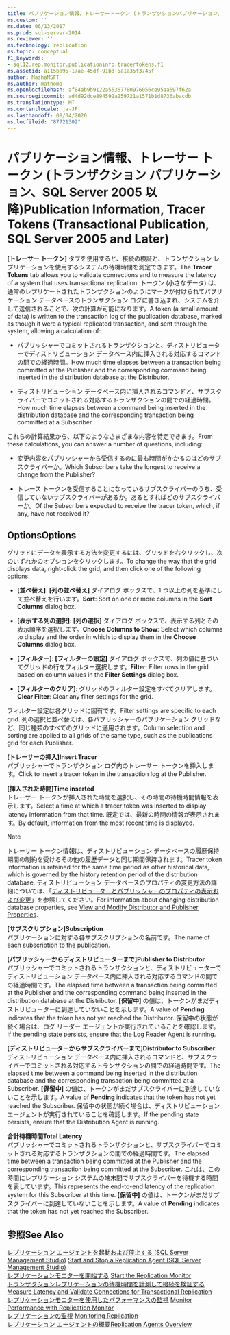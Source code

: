 ```yaml
---
title: パブリケーション情報、トレーサートークン (トランザクションパブリケーション、SQL Server 2005 以降) |Microsoft Docs
ms.custom: ''
ms.date: 06/13/2017
ms.prod: sql-server-2014
ms.reviewer: ''
ms.technology: replication
ms.topic: conceptual
f1_keywords:
- sql12.rep.monitor.publicationinfo.tracertokens.f1
ms.assetid: a115ba95-17ae-45df-91bd-5a1a35f3745f
author: MashaMSFT
ms.author: mathoma
ms.openlocfilehash: af84ab9b9122a55367780976056ce95aa597f62a
ms.sourcegitcommit: ad4d92dce894592a259721a1571b1d8736abacdb
ms.translationtype: MT
ms.contentlocale: ja-JP
ms.lasthandoff: 08/04/2020
ms.locfileid: "87721302"
---
```

# <a name="publication-information-tracer-tokens-transactional-publication-sql-server-2005-and-later"></a><span data-ttu-id="c166a-102">パブリケーション情報、トレーサー トークン (トランザクション パブリケーション、SQL Server 2005 以降)</span><span class="sxs-lookup"><span data-stu-id="c166a-102">Publication Information, Tracer Tokens (Transactional Publication, SQL Server 2005 and Later)</span></span>
  <span data-ttu-id="c166a-103">**[トレーサー トークン]** タブを使用すると、接続の検証と、トランザクション レプリケーションを使用するシステムの待機時間を測定できます。</span><span class="sxs-lookup"><span data-stu-id="c166a-103">The **Tracer Tokens** tab allows you to validate connections and to measure the latency of a system that uses transactional replication.</span></span> <span data-ttu-id="c166a-104">トークン (小さなデータ) は、通常のレプリケートされたトランザクションのようにマークが付けられてパブリケーション データベースのトランザクション ログに書き込まれ、システムを介して送信されることで、次の計算が可能になります。</span><span class="sxs-lookup"><span data-stu-id="c166a-104">A token (a small amount of data) is written to the transaction log of the publication database, marked as though it were a typical replicated transaction, and sent through the system, allowing a calculation of:</span></span>  
  
-   <span data-ttu-id="c166a-105">パブリッシャーでコミットされるトランザクションと、ディストリビューターでディストリビューション データベース内に挿入される対応するコマンドの間での経過時間。</span><span class="sxs-lookup"><span data-stu-id="c166a-105">How much time elapses between a transaction being committed at the Publisher and the corresponding command being inserted in the distribution database at the Distributor.</span></span>  
  
-   <span data-ttu-id="c166a-106">ディストリビューション データベース内に挿入されるコマンドと、サブスクライバーでコミットされる対応するトランザクションの間での経過時間。</span><span class="sxs-lookup"><span data-stu-id="c166a-106">How much time elapses between a command being inserted in the distribution database and the corresponding transaction being committed at a Subscriber.</span></span>  
  
 <span data-ttu-id="c166a-107">これらの計算結果から、以下のようなさまざまな内容を特定できます。</span><span class="sxs-lookup"><span data-stu-id="c166a-107">From these calculations, you can answer a number of questions, including:</span></span>  
  
-   <span data-ttu-id="c166a-108">変更内容をパブリッシャーから受信するのに最も時間がかかるのはどのサブスクライバーか。</span><span class="sxs-lookup"><span data-stu-id="c166a-108">Which Subscribers take the longest to receive a change from the Publisher?</span></span>  
  
-   <span data-ttu-id="c166a-109">トレース トークンを受信することになっているサブスクライバーのうち、受信していないサブスクライバーがあるか。あるとすればどのサブスクライバーか。</span><span class="sxs-lookup"><span data-stu-id="c166a-109">Of the Subscribers expected to receive the tracer token, which, if any, have not received it?</span></span>  
  
## <a name="options"></a><span data-ttu-id="c166a-110">Options</span><span class="sxs-lookup"><span data-stu-id="c166a-110">Options</span></span>  
 <span data-ttu-id="c166a-111">グリッドにデータを表示する方法を変更するには、グリッドを右クリックし、次のいずれかのオプションをクリックします。</span><span class="sxs-lookup"><span data-stu-id="c166a-111">To change the way that the grid displays data, right-click the grid, and then click one of the following options:</span></span>  
  
-   <span data-ttu-id="c166a-112">**[並べ替え]**: **[列の並べ替え]** ダイアログ ボックスで、1 つ以上の列を基準にして並べ替えを行います。</span><span class="sxs-lookup"><span data-stu-id="c166a-112">**Sort**: Sort on one or more columns in the **Sort Columns** dialog box.</span></span>  
  
-   <span data-ttu-id="c166a-113">**[表示する列の選択]**: **[列の選択]** ダイアログ ボックスで、表示する列とその表示順序を選択します。</span><span class="sxs-lookup"><span data-stu-id="c166a-113">**Choose Columns to Show**: Select which columns to display and the order in which to display them in the **Choose Columns** dialog box.</span></span>  
  
-   <span data-ttu-id="c166a-114">**[フィルター]**: **[フィルターの設定]** ダイアログ ボックスで、列の値に基づいてグリッドの行をフィルター選択します。</span><span class="sxs-lookup"><span data-stu-id="c166a-114">**Filter**: Filter rows in the grid based on column values in the **Filter Settings** dialog box.</span></span>  
  
-   <span data-ttu-id="c166a-115">**[フィルターのクリア]**: グリッドのフィルター設定をすべてクリアします。</span><span class="sxs-lookup"><span data-stu-id="c166a-115">**Clear Filter**: Clear any filter settings for the grid.</span></span>  
  
 <span data-ttu-id="c166a-116">フィルター設定は各グリッドに固有です。</span><span class="sxs-lookup"><span data-stu-id="c166a-116">Filter settings are specific to each grid.</span></span> <span data-ttu-id="c166a-117">列の選択と並べ替えは、各パブリッシャーのパブリケーション グリッドなど、同じ種類のすべてのグリッドに適用されます。</span><span class="sxs-lookup"><span data-stu-id="c166a-117">Column selection and sorting are applied to all grids of the same type, such as the publications grid for each Publisher.</span></span>  
  
 <span data-ttu-id="c166a-118">**[トレーサーの挿入]**</span><span class="sxs-lookup"><span data-stu-id="c166a-118">**Insert Tracer**</span></span>  
 <span data-ttu-id="c166a-119">パブリッシャーでトランザクション ログ内のトレーサー トークンを挿入します。</span><span class="sxs-lookup"><span data-stu-id="c166a-119">Click to insert a tracer token in the transaction log at the Publisher.</span></span>  
  
 <span data-ttu-id="c166a-120">**[挿入された時間]**</span><span class="sxs-lookup"><span data-stu-id="c166a-120">**Time inserted**</span></span>  
 <span data-ttu-id="c166a-121">トレーサー トークンが挿入された時間を選択し、その時間の待機時間情報を表示します。</span><span class="sxs-lookup"><span data-stu-id="c166a-121">Select a time at which a tracer token was inserted to display latency information from that time.</span></span> <span data-ttu-id="c166a-122">既定では、最新の時間の情報が表示されます。</span><span class="sxs-lookup"><span data-stu-id="c166a-122">By default, information from the most recent time is displayed.</span></span>  
  
> [!NOTE]  
>  <span data-ttu-id="c166a-123">トレーサー トークン情報は、ディストリビューション データベースの履歴保持期間の制約を受けるその他の履歴データと同じ期間保持されます。</span><span class="sxs-lookup"><span data-stu-id="c166a-123">Tracer token information is retained for the same time period as other historical data, which is governed by the history retention period of the distribution database.</span></span> <span data-ttu-id="c166a-124">ディストリビューション データベースのプロパティの変更方法の詳細については、「[ディストリビューターとパブリッシャーのプロパティの表示および変更](view-and-modify-distributor-and-publisher-properties.md)」を参照してください。</span><span class="sxs-lookup"><span data-stu-id="c166a-124">For information about changing distribution database properties, see [View and Modify Distributor and Publisher Properties](view-and-modify-distributor-and-publisher-properties.md).</span></span>  
  
 <span data-ttu-id="c166a-125">**[サブスクリプション]**</span><span class="sxs-lookup"><span data-stu-id="c166a-125">**Subscription**</span></span>  
 <span data-ttu-id="c166a-126">パブリケーションに対する各サブスクリプションの名前です。</span><span class="sxs-lookup"><span data-stu-id="c166a-126">The name of each subscription to the publication.</span></span>  
  
 <span data-ttu-id="c166a-127">**[パブリッシャーからディストリビューターまで]**</span><span class="sxs-lookup"><span data-stu-id="c166a-127">**Publisher to Distributor**</span></span>  
 <span data-ttu-id="c166a-128">パブリッシャーでコミットされるトランザクションと、ディストリビューターでディストリビューション データベース内に挿入される対応するコマンドの間での経過時間です。</span><span class="sxs-lookup"><span data-stu-id="c166a-128">The elapsed time between a transaction being committed at the Publisher and the corresponding command being inserted in the distribution database at the Distributor.</span></span> <span data-ttu-id="c166a-129">**[保留中]** の値は、トークンがまだディストリビューターに到達していないことを示します。</span><span class="sxs-lookup"><span data-stu-id="c166a-129">A value of **Pending** indicates that the token has not yet reached the Distributor.</span></span> <span data-ttu-id="c166a-130">保留中の状態が続く場合は、ログ リーダー エージェントが実行されていることを確認します。</span><span class="sxs-lookup"><span data-stu-id="c166a-130">If the pending state persists, ensure that the Log Reader Agent is running.</span></span>  
  
 <span data-ttu-id="c166a-131">**[ディストリビューターからサブスクライバーまで]**</span><span class="sxs-lookup"><span data-stu-id="c166a-131">**Distributor to Subscriber**</span></span>  
 <span data-ttu-id="c166a-132">ディストリビューション データベース内に挿入されるコマンドと、サブスクライバーでコミットされる対応するトランザクションの間での経過時間です。</span><span class="sxs-lookup"><span data-stu-id="c166a-132">The elapsed time between a command being inserted in the distribution database and the corresponding transaction being committed at a Subscriber.</span></span> <span data-ttu-id="c166a-133">**[保留中]** の値は、トークンがまだサブスクライバーに到達していないことを示します。</span><span class="sxs-lookup"><span data-stu-id="c166a-133">A value of **Pending** indicates that the token has not yet reached the Subscriber.</span></span> <span data-ttu-id="c166a-134">保留中の状態が続く場合は、ディストリビューション エージェントが実行されていることを確認します。</span><span class="sxs-lookup"><span data-stu-id="c166a-134">If the pending state persists, ensure that the Distribution Agent is running.</span></span>  
  
 <span data-ttu-id="c166a-135">**合計待機時間**</span><span class="sxs-lookup"><span data-stu-id="c166a-135">**Total Latency**</span></span>  
 <span data-ttu-id="c166a-136">パブリッシャーでコミットされるトランザクションと、サブスクライバーでコミットされる対応するトランザクションの間での経過時間です。</span><span class="sxs-lookup"><span data-stu-id="c166a-136">The elapsed time between a transaction being committed at the Publisher and the corresponding transaction being committed at the Subscriber.</span></span> <span data-ttu-id="c166a-137">これは、この時間にレプリケーション システムの端末間でサブスクライバーを待機する時間を表しています。</span><span class="sxs-lookup"><span data-stu-id="c166a-137">This represents the end-to-end latency of the replication system for this Subscriber at this time.</span></span> <span data-ttu-id="c166a-138">**[保留中]** の値は、トークンがまだサブスクライバーに到達していないことを示します。</span><span class="sxs-lookup"><span data-stu-id="c166a-138">A value of **Pending** indicates that the token has not yet reached the Subscriber.</span></span>  
  
## <a name="see-also"></a><span data-ttu-id="c166a-139">参照</span><span class="sxs-lookup"><span data-stu-id="c166a-139">See Also</span></span>  
 <span data-ttu-id="c166a-140">[レプリケーション エージェントを起動および停止する &#40;SQL Server Management Studio&#41;](agents/start-and-stop-a-replication-agent-sql-server-management-studio.md) </span><span class="sxs-lookup"><span data-stu-id="c166a-140">[Start and Stop a Replication Agent &#40;SQL Server Management Studio&#41;](agents/start-and-stop-a-replication-agent-sql-server-management-studio.md) </span></span>  
 <span data-ttu-id="c166a-141">[レプリケーションモニターを開始する](monitor/start-the-replication-monitor.md) </span><span class="sxs-lookup"><span data-stu-id="c166a-141">[Start the Replication Monitor](monitor/start-the-replication-monitor.md) </span></span>  
 <span data-ttu-id="c166a-142">[トランザクションレプリケーションの待機時間を計測して接続を検証する](monitor/measure-latency-and-validate-connections-for-transactional-replication.md) </span><span class="sxs-lookup"><span data-stu-id="c166a-142">[Measure Latency and Validate Connections for Transactional Replication](monitor/measure-latency-and-validate-connections-for-transactional-replication.md) </span></span>  
 <span data-ttu-id="c166a-143">[レプリケーションモニターを使用したパフォーマンスの監視](monitor/monitor-performance-with-replication-monitor.md) </span><span class="sxs-lookup"><span data-stu-id="c166a-143">[Monitor Performance with Replication Monitor](monitor/monitor-performance-with-replication-monitor.md) </span></span>  
 <span data-ttu-id="c166a-144">[レプリケーションの監視](monitoring-replication.md) </span><span class="sxs-lookup"><span data-stu-id="c166a-144">[Monitoring Replication](monitoring-replication.md) </span></span>  
 [<span data-ttu-id="c166a-145">レプリケーション エージェントの概要</span><span class="sxs-lookup"><span data-stu-id="c166a-145">Replication Agents Overview</span></span>](agents/replication-agents-overview.md)  
  
  
